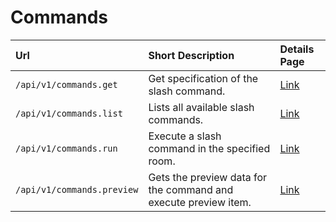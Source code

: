 # Commands

| Url | Short Description | Details Page |
| :--- | :--- | :--- |
| `/api/v1/commands.get` | Get specification of the slash command. | [Link](get.md) |
| `/api/v1/commands.list` | Lists all available slash commands. | [Link](list.md) |
| `/api/v1/commands.run` | Execute a slash command in the specified room. | [Link](run.md) |
| `/api/v1/commands.preview` | Gets the preview data for the command and execute preview item. | [Link](preview.md) |



